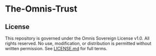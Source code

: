 # The-Omnis-Trust
## License
This repository is governed under the Omnis Sovereign License v1.0. All rights reserved. No use, modification, or distribution is permitted without written permission. See [LICENSE.md](./LICENSE.md) for full terms.